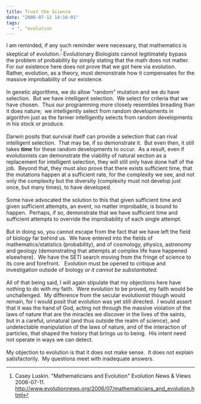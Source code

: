 ```yaml
---
title: Trust the Science
date: "2006-07-12 14:16:01"
tags:
  - ", "evolution
---
```

I am reminded, if any such reminder were necessary, that mathematics is skeptical of evolution.<sup><a href="http://www.evolutionnews.org/2006/07/mathematicians_and_evolution.html" title="Evolution News &amp; Views: Mathematicians and Evolution">[^200607121]</a></sup>  Evolutionary Biologists cannot legitimately bypass the problem of probability by simply stating that the math does not matter.&nbsp; For our existence here does not prove that we got here via evolution.&nbsp; Rather, evolution, as a theory, must demonstrate how it compensates for the massive improbability of our existence.<br  />
<br  />
In genetic algorithms, we do allow "random" mutation and we do have selection.&nbsp; But we have intelligent selection.&nbsp; We select for criteria that we have chosen.&nbsp; Thus our programming more closely resembles breading than it does nature;&nbsp; we intelligently select from random developments in algorithm just as the farmer intelligently selects from random developments in his stock or produce.&nbsp; <br  />
<br  />
Darwin posits that survival itself can provide a selection that can rival intelligent selection.&nbsp; That may be, if so demonstrate it.&nbsp; But even then, it still takes <em><strong>time</strong></em> for these random developments to occur.&nbsp; As a result, even if evolutionists can demonstrate the viability of natural section as a replacement for intelligent selection, they will still only have done half of the job.&nbsp; Beyond that, they must also prove that there exists sufficient time, that the mutations happen at a sufficient rate, for the complexity we see, and not only the complexity but the diversity (complexity must not develop just once, but many times), to have developed.<br  />
<br  />
Some have advocated the solution to this that given sufficient time and given sufficient attempts, an event, no matter improbable, is bound to happen.&nbsp; Perhaps, if so, demonstrate that we have sufficient time and sufficient attempts to override the improbability of each single attempt.<br  />
<br  />
But in doing so, you cannot escape from the fact that we have left the field of biology far behind us.&nbsp; We have entered into the fields of mathematics/statistics (probability), and of cosmology, physics, astronomy and geology (demonstrating that attempts at complex life have happened elsewhere).&nbsp; We have the SETI search moving from the fringe of science to its core and forefront. &nbsp; Evolution must be opened to critique and investigation outside of biology <em>or it cannot be substantiated.</em><br  />
<br  />
All of that being said, I will again stipulate that my objections here have nothing to do with my faith.&nbsp; Were evolution to be proved, my faith would be unchallenged.&nbsp; My difference from the secular evolutionist though would remain, for I would posit that evolution was yet still directed.&nbsp; I would assert that it was the hand of God, acting not through the massive violation of the laws of nature that are the miracles we discover in the lives of the saints, but in a careful, unnatural (and thus outside the realm of science), and undetectable manipulation of the laws of nature, and of the interaction of particles, that shaped the history that brings us to being.&nbsp; His intent need not operate in ways we can detect.<br  />
<br  />
My objection to evolution is that it does not make sense.&nbsp; It does not explain satisfactorily.&nbsp; My questions meet with inadequate answers.&nbsp; 

[^200607121]: Casey Luskin.  "Mathematicians and Evolution" Evolution News &amp; Views 2006-07-11.  <http://www.evolutionnews.org/2006/07/mathematicians_and_evolution.html> 


